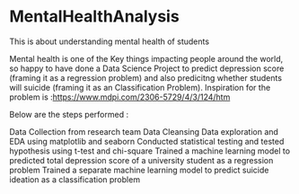# MentalHealthAnalysis
 This is about understanding mental health of students

Mental health is one of the Key things impacting people around the world, so happy to have done a Data Science Project to predict depression score (framing it as a regression problem) and also predicitng whether students will suicide (framing it as an Classification Problem). Inspiration for the problem is :https://www.mdpi.com/2306-5729/4/3/124/htm

Below are the steps performed :

Data Collection from research team
Data Cleansing
Data exploration and EDA using matplotlib and seaborn 
Conducted statistical testing and tested hypothesis  using t-test and chi-square
Trained a machine learning model to predicted total depression score of a university student as a regression problem
Trained a separate machine learning model to predict suicide ideation as a classification problem
